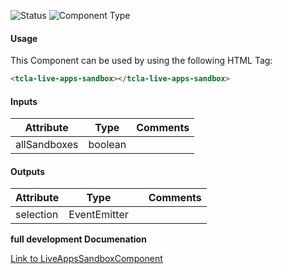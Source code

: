 
![Status][auto] ![Component Type][minor] <!--Component Meta {"created_by":"Auto", "reviewed_by":"Auto", "last_modified_by":"Auto", "comment":"*remove not used*"} Component Meta -->




#### Usage


This Component can be used by using the following HTML Tag:

```html
<tcla-live-apps-sandbox></tcla-live-apps-sandbox>
```

#### Inputs

Attribute | Type | Comments
--- | --- | ---
allSandboxes | boolean | 

#### Outputs

Attribute | Type |   | Comments
--- | --- | --- | ---
selection | EventEmitter |   |  


<b>full development Documenation</b>

[Link to LiveAppsSandboxComponent](https://tibcosoftware.github.io/TCSTK-Angular/libdocs/tc-liveapps-lib/components/LiveAppsSandboxComponent.html)


[auto]: https://img.shields.io/badge/Status-auto%20generated-lightgrey.svg?style=flat "auto generated"

[manually]: https://img.shields.io/badge/Status-manually%20created-yellow.svg?style=flat "manually created"

[draft]: https://img.shields.io/badge/Status-draft-red.svg?style=flat "draft"

[review]: https://img.shields.io/badge/Status-need%20review-yellowgreen.svg?style=flat "need review"

[review done]: https://img.shields.io/badge/Status-review%20done-green.svg?style=flat "review done"

[finalized]: https://img.shields.io/badge/Status-finalized-brightgreen.svg?style=flat "finalized"

[top]: https://img.shields.io/badge/Component%20Type-Top-blue.svg?style=flat "top Component"

[major]: https://img.shields.io/badge/Component%20Type-major%20Component-blue.svg?style=flat "major Component"

[minor]: https://img.shields.io/badge/Component%20Type-minor%20Component-blue.svg?style=flat "minor Component"


